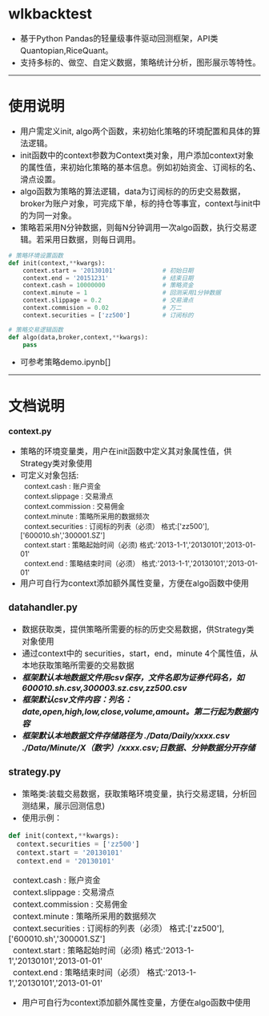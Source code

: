 # wlkbacktest
* <font size=3> 基于Python Pandas的轻量级事件驱动回测框架，API类Quantopian,RiceQuant。 </font>       
* <font size=3> 支持多标的、做空、自定义数据，策略统计分析，图形展示等特性。</font>      

---
# 使用说明
* <font size=3> 用户需定义init, algo两个函数，来初始化策略的环境配置和具体的算法逻辑。</font>    
* <font size=3> init函数中的context参数为Context类对象，用户添加context对象的属性值，来初始化策略的基本信息。例如初始资金、订阅标的名、滑点设置。</font>       
* <font size=3> algo函数为策略的算法逻辑，data为订阅标的的历史交易数据，broker为账户对象，可完成下单，标的持仓等事宜，context与init中的为同一对象。</font>      
* <font size=3> 策略若采用N分钟数据，则每N分钟调用一次algo函数，执行交易逻辑。若采用日数据，则每日调用。</font>     

```python
# 策略环境设置函数
def init(context,**kwargs):
    context.start = '20130101'             # 初始日期
    context.end = '20151231'               # 结束日期
    context.cash = 10000000                # 策略资金
    context.minute = 1                     # 回测采用1分钟数据
    context.slippage = 0.2                 # 交易滑点
    context.commision = 0.02               # 万二
    context.securities = ['zz500']         # 订阅标的

# 策略交易逻辑函数
def algo(data,broker,context,**kwargs):
    pass
```
* <font size=3> 可参考策略demo.ipynb[]</font>    

---
# 文档说明

### context.py
* <font size=3> 策略的环境变量类，用户在init函数中定义其对象属性值，供Strategy类对象使用 </font>  
* <font size=3> 可定义对象包括:   </font>    
&nbsp;&nbsp;context.cash : 账户资金  
&nbsp;&nbsp;context.slippage : 交易滑点  
&nbsp;&nbsp;context.commission : 交易佣金  
&nbsp;&nbsp;context.minute : 策略所采用的数据频次    
&nbsp;&nbsp;context.securities : 订阅标的列表（必须）    格式:['zz500'],['600010.sh','300001.SZ']  
&nbsp;&nbsp;context.start : 策略起始时间（必须)          格式:'2013-1-1','20130101','2013-01-01'     
&nbsp;&nbsp;context.end : 策略结束时间（必须）           格式:'2013-1-1','20130101','2013-01-01'      
* <font size=3> 用户可自行为context添加额外属性变量，方便在algo函数中使用   


### datahandler.py
* <font size=3> 数据获取类，提供策略所需要的标的历史交易数据，供Strategy类对象使用  </font>  
* <font size=3> 通过context中的 securities，start，end，minute 4个属性值，从本地获取策略所需要的交易数据  </font>
* <font size=3> ***框架默认本地数据文件用csv保存，文件名即为证券代码名，如600010.sh.csv,300003.sz.csv,zz500.csv***  </font>
* <font size=3> ***框架默认csv文件内容：列名：date,open,high,low,close,volume,amount。第二行起为数据内容*** </font>
* <font size=3> ***框架默认本地数据文件存储路径为 ./Data/Daily/xxxx.csv ./Data/Minute/X（数字）/xxxx.csv;日数据、分钟数据分开存储*** </font>



###  strategy.py
* <font size=3> 策略类:装载交易数据，获取策略环境变量，执行交易逻辑，分析回测结果，展示回测信息) </font>  
* <font size=3> 使用示例：   </font>
```python
def init(context,**kwargs):
  context.securities = ['zz500']
  context.start = '20130101'
  context.end = '20130101'

```


&nbsp;&nbsp;context.cash : 账户资金  
&nbsp;&nbsp;context.slippage : 交易滑点  
&nbsp;&nbsp;context.commission : 交易佣金  
&nbsp;&nbsp;context.minute : 策略所采用的数据频次    
&nbsp;&nbsp;context.securities : 订阅标的列表（必须）    格式:['zz500'],['600010.sh','300001.SZ']  
&nbsp;&nbsp;context.start : 策略起始时间（必须)          格式:'2013-1-1','20130101','2013-01-01'     
&nbsp;&nbsp;context.end : 策略结束时间（必须）           格式:'2013-1-1','20130101','2013-01-01'      
* <font size=3> 用户可自行为context添加额外属性变量，方便在algo函数中使用   

